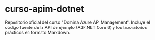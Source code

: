 # curso-apim-dotnet
Repositorio oficial del curso "Domina Azure API Management". Incluye el código fuente de la API de ejemplo (ASP.NET Core 8) y los laboratorios prácticos en formato Markdown.
